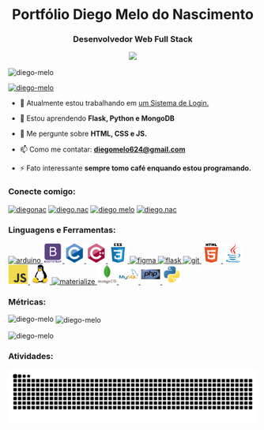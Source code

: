 <h1 align="center">Portfólio Diego Melo do Nascimento</h1>
<h3 align="center">Desenvolvedor Web Full Stack</h3>
<p align="center">
<img src="https://uploaddeimagens.com.br/images/003/559/548/full/MyOctoCat.png" height="300px">
</p>
<p align="left"> <img src="https://komarev.com/ghpvc/?username=diego-melo&label=Profile%20views&color=0e75b6&style=flat" alt="diego-melo" /> </p>

<p align="left"> <a href="https://github.com/ryo-ma/github-profile-trophy"><img src="https://github-profile-trophy.vercel.app/?username=diego-melo" alt="diego-melo" /></a> </p>

- 🔭 Atualmente estou trabalhando em [um Sistema de Login.](https://github.com/Diego-Melo/login-system)

- 🌱 Estou aprendendo **Flask, Python e MongoDB**

- 💬 Me pergunte sobre **HTML, CSS e JS.**

- 📫 Como me contatar: **diegomelo624@gmail.com**

- ⚡ Fato interessante **sempre tomo café enquando estou programando.**

<h3 align="left">Conecte comigo:</h3>
<p align="left">
<a href="https://linkedin.com/in/diegonac" target="blank"><img align="center" src="https://raw.githubusercontent.com/rahuldkjain/github-profile-readme-generator/master/src/images/icons/Social/linked-in-alt.svg" alt="diegonac" height="30" width="40" /></a>
<a href="https://instagram.com/diego.nac" target="blank"><img align="center" src="https://raw.githubusercontent.com/rahuldkjain/github-profile-readme-generator/master/src/images/icons/Social/instagram.svg" alt="diego.nac" height="30" width="40" /></a>
<a href="https://www.youtube.com/channel/UClCXnan7t8hpjAHp7v9HBCA" target="blank"><img align="center" src="https://raw.githubusercontent.com/rahuldkjain/github-profile-readme-generator/master/src/images/icons/Social/youtube.svg" alt="diego melo" height="30" width="40" /></a>
<a href="https://discord.gg/diego.nac" target="blank"><img align="center" src="https://raw.githubusercontent.com/rahuldkjain/github-profile-readme-generator/master/src/images/icons/Social/discord.svg" alt="diego.nac" height="30" width="40" /></a>
</p>

<h3 align="left">Linguagens e Ferramentas:</h3>
<p align="left"> <a href="https://www.arduino.cc/" target="_blank" rel="noreferrer"> <img src="https://cdn.worldvectorlogo.com/logos/arduino-1.svg" alt="arduino" width="40" height="40"/> </a> <a href="https://getbootstrap.com" target="_blank" rel="noreferrer"> <img src="https://raw.githubusercontent.com/devicons/devicon/master/icons/bootstrap/bootstrap-plain-wordmark.svg" alt="bootstrap" width="40" height="40"/> </a> <a href="https://www.cprogramming.com/" target="_blank" rel="noreferrer"> <img src="https://raw.githubusercontent.com/devicons/devicon/master/icons/c/c-original.svg" alt="c" width="40" height="40"/> </a> <a href="https://www.w3schools.com/cpp/" target="_blank" rel="noreferrer"> <img src="https://raw.githubusercontent.com/devicons/devicon/master/icons/cplusplus/cplusplus-original.svg" alt="cplusplus" width="40" height="40"/> </a> <a href="https://www.w3schools.com/css/" target="_blank" rel="noreferrer"> <img src="https://raw.githubusercontent.com/devicons/devicon/master/icons/css3/css3-original-wordmark.svg" alt="css3" width="40" height="40"/> </a> <a href="https://www.figma.com/" target="_blank" rel="noreferrer"> <img src="https://www.vectorlogo.zone/logos/figma/figma-icon.svg" alt="figma" width="40" height="40"/> </a> <a href="https://flask.palletsprojects.com/" target="_blank" rel="noreferrer"> <img src="https://www.vectorlogo.zone/logos/pocoo_flask/pocoo_flask-icon.svg" alt="flask" width="40" height="40"/> </a> <a href="https://git-scm.com/" target="_blank" rel="noreferrer"> <img src="https://www.vectorlogo.zone/logos/git-scm/git-scm-icon.svg" alt="git" width="40" height="40"/> </a> <a href="https://www.w3.org/html/" target="_blank" rel="noreferrer"> <img src="https://raw.githubusercontent.com/devicons/devicon/master/icons/html5/html5-original-wordmark.svg" alt="html5" width="40" height="40"/> </a> <a href="https://www.java.com" target="_blank" rel="noreferrer"> <img src="https://raw.githubusercontent.com/devicons/devicon/master/icons/java/java-original.svg" alt="java" width="40" height="40"/> </a> <a href="https://developer.mozilla.org/en-US/docs/Web/JavaScript" target="_blank" rel="noreferrer"> <img src="https://raw.githubusercontent.com/devicons/devicon/master/icons/javascript/javascript-original.svg" alt="javascript" width="40" height="40"/> </a> <a href="https://www.linux.org/" target="_blank" rel="noreferrer"> <img src="https://raw.githubusercontent.com/devicons/devicon/master/icons/linux/linux-original.svg" alt="linux" width="40" height="40"/> </a> <a href="https://materializecss.com/" target="_blank" rel="noreferrer"> <img src="https://raw.githubusercontent.com/prplx/svg-logos/5585531d45d294869c4eaab4d7cf2e9c167710a9/svg/materialize.svg" alt="materialize" width="40" height="40"/> </a> <a href="https://www.mongodb.com/" target="_blank" rel="noreferrer"> <img src="https://raw.githubusercontent.com/devicons/devicon/master/icons/mongodb/mongodb-original-wordmark.svg" alt="mongodb" width="40" height="40"/> </a> <a href="https://www.mysql.com/" target="_blank" rel="noreferrer"> <img src="https://raw.githubusercontent.com/devicons/devicon/master/icons/mysql/mysql-original-wordmark.svg" alt="mysql" width="40" height="40"/> </a> <a href="https://www.php.net" target="_blank" rel="noreferrer"> <img src="https://raw.githubusercontent.com/devicons/devicon/master/icons/php/php-original.svg" alt="php" width="40" height="40"/> </a> <a href="https://www.python.org" target="_blank" rel="noreferrer"> <img src="https://raw.githubusercontent.com/devicons/devicon/master/icons/python/python-original.svg" alt="python" width="40" height="40"/> </a> </p>

<h3 align="left">Métricas:</h3>

<p><img align="left" src="https://github-readme-stats.vercel.app/api/top-langs?username=diego-melo&show_icons=true&theme=dark&locale=en&layout=compact" alt="diego-melo" /></p>

<p>&nbsp;<img align="center" src="https://github-readme-stats.vercel.app/api?username=diego-melo&show_icons=true&theme=dark&locale=en" alt="diego-melo" /></p>

<p><img align="center" src="https://github-readme-streak-stats.herokuapp.com/?user=diego-melo&theme=dark" alt="diego-melo" /></p>


<h3 align="left">Atividades:</h3>

![Snake animation](https://github.com/Diego-Melo/Diego-Melo/blob/output/github-contribution-grid-snake.svg)
